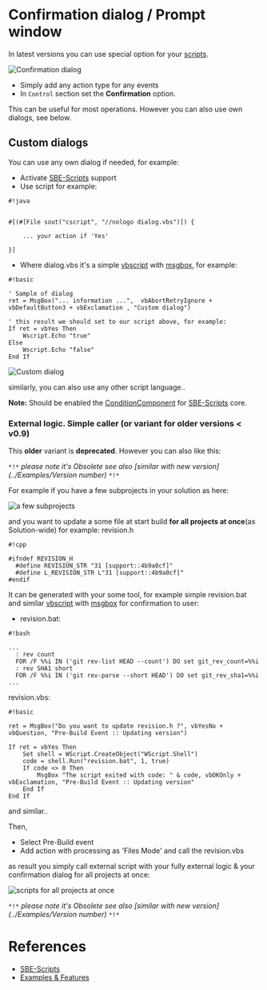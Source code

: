 # Confirmation dialog / Prompt window

In latest versions you can use special option for your [scripts](../scripts). 

![Confirmation dialog](https://bytebucket.org/3F/vssolutionbuildevent/wiki/Resources/dlg/confirmation.png)

* Simply add any action type for any events
* In `Control` section set the **Confirmation** option.


This can be useful for most operations. However you can also use own dialogs, see below.


## Custom dialogs

You can use any own dialog if needed, for example:

* Activate [SBE-Scripts](../Scripts_&_Commands/SBE-Scripts) support
* Use script for example:

```
#!java


#[(#[File sout("cscript", "//nologo dialog.vbs")]) {

    ... your action if 'Yes'

}]
```

* Where dialog.vbs it's a simple [vbscript](http://ss64.com/vb/) with [msgbox](http://ss64.com/vb/msgbox.html), for example:

```
#!basic

' Sample of dialog
ret = MsgBox("... information ...",  vbAbortRetryIgnore + vbDefaultButton3 + vbExclamation , "Custom dialog")

' this result we should set to our script above, for example:
If ret = vbYes Then
    Wscript.Echo "true"
Else
    Wscript.Echo "false"
End If
```
![Custom dialog](https://bytebucket.org/3F/vssolutionbuildevent/wiki/Resources/dlg/msgbox_vbs.png)

similarly, you can also use any other script language..

**Note:** Should be enabled the [ConditionComponent](../Scripts_&_Commands/SBE-Scripts/Components/ConditionComponent) for [SBE-Scripts](../Scripts_&_Commands/SBE-Scripts) core.

### External logic. Simple caller (or variant for older versions < v0.9)

This **older** variant is **deprecated**. However you can also like this:

`*!*` *please note it's Obsolete see also [similar with new version](../Examples/Version number)* `*!*`

For example if you have a few subprojects in your solution as here:

![a few subprojects](https://bytebucket.org/3F/vssolutionbuildevent/wiki/Resources/examples/obsolete/project_list.jpg)

and you want to update a some file at start build **for all projects at once**(as Solution-wide) for example: revision.h 

```
#!cpp

#ifndef REVISION_H 
  #define REVISION_STR "31 [support::4b9a0cf]" 
  #define L_REVISION_STR L"31 [support::4b9a0cf]" 
#endif 
```


It can be generated with your some tool, for example simple revision.bat and similar [vbscript](http://ss64.com/vb/) with [msgbox](http://ss64.com/vb/msgbox.html) for confirmation to user:

* revision.bat:
```
#!bash

...
  : rev count 
  FOR /F %%i IN ('git rev-list HEAD --count') DO set git_rev_count=%%i 
  : rev SHA1 short 
  FOR /F %%i IN ('git rev-parse --short HEAD') DO set git_rev_sha1=%%i 
...
```

revision.vbs:

```
#!basic

ret = MsgBox("Do you want to update revision.h ?", vbYesNo + vbQuestion, "Pre-Build Event :: Updating version") 
 
If ret = vbYes Then 
    Set shell = WScript.CreateObject("WScript.Shell") 
    code = shell.Run("revision.bat", 1, true) 
    If code <> 0 Then 
        MsgBox "The script exited with code: " & code, vbOKOnly + vbExclamation, "Pre-Build Event :: Updating version" 
    End If 
End If
```
and similar..


Then,

* Select Pre-Build event
* Add action with processing as 'Files Mode' and call the revision.vbs

as result you simply call external script with your fully external logic & your confirmation dialog for all projects at once:

![scripts for all projects at once](https://bytebucket.org/3F/vssolutionbuildevent/wiki/Resources/examples/obsolete/vbs_ext.jpg)

`*!*` *please note it's Obsolete see also [similar with new version](../Examples/Version number)* `*!*`

# References

* [SBE-Scripts](../Scripts_&_Commands/SBE-Scripts)
* [Examples & Features](../Examples)
